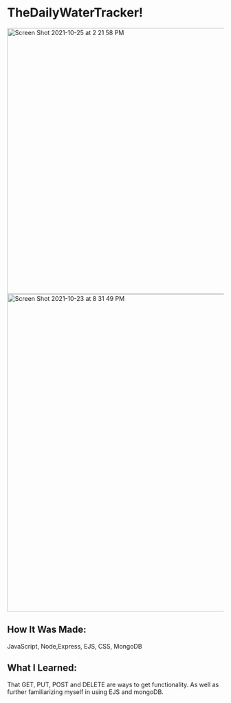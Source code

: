 # TheDailyWaterTracker!
<img width="618" alt="Screen Shot 2021-10-25 at 2 21 58 PM" src="https://user-images.githubusercontent.com/78456343/138749296-97ef37d6-efbb-468c-9430-f29dcc26e370.png">
<img width="738" alt="Screen Shot 2021-10-23 at 8 31 49 PM" src="https://user-images.githubusercontent.com/78456343/138620166-0c05d6ab-be88-4ef1-8da5-7b52df49cdfc.png">

## How It Was Made:
JavaScript, Node,Express, EJS, CSS, MongoDB
## What I Learned:
That GET, PUT, POST and DELETE are ways to get functionality. As well as further familiarizing myself in using EJS and mongoDB.
